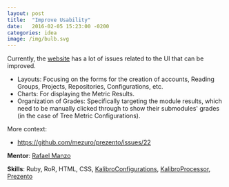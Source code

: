 ```yaml
---
layout: post
title:  "Improve Usability"
date:   2016-02-05 15:23:00 -0200
categories: idea
image: /img/bulb.svg
---
```

Currently, the [website](http://mezuro.org/) has a lot of issues related to the UI that can be improved.

* Layouts: Focusing on the forms for the creation of accounts, Reading Groups, Projects, Repositories, Configurations, etc.
* Charts: For displaying the Metric Results.
* Organization of Grades: Specifically targeting the module results, which need to be manually clicked through to show their submodules' grades (in the case of Tree Metric Configurations).

More context:

* <https://github.com/mezuro/prezento/issues/22>

**Mentor**: [Rafael Manzo](https://github.com/rafamanzo/)

**Skills**: Ruby, RoR, HTML, CSS, [KalibroConfigurations](https://github.com/mezuro/kalibro_configurations),
[KalibroProcessor](https://github.com/mezuro/kalibro_processor), [Prezento](https://github.com/mezuro/prezento)
